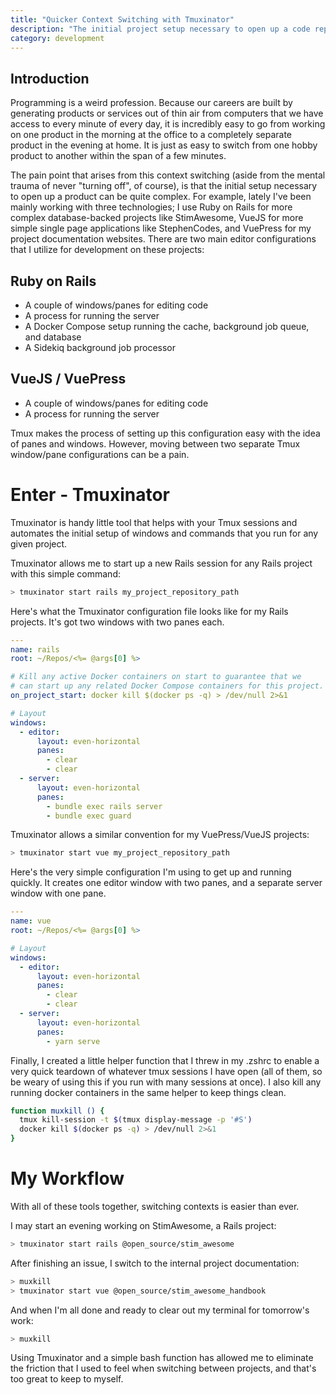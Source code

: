 ```yaml
---
title: "Quicker Context Switching with Tmuxinator"
description: "The initial project setup necessary to open up a code repository can be quite complex. Tmuxinator is handy little tool that helps with your Tmux sessions and automates the initial setup of windows and commands that you run for any given project."
category: development
---
```


## Introduction

Programming is a weird profession. Because our careers are built by generating products or services out of thin air from computers that we have access to every minute of every day, it is incredibly easy to go from working on one product in the morning at the office to a completely separate product in the evening at home. It is just as easy to switch from one hobby product to another within the span of a few minutes.

The pain point that arises from this context switching (aside from the mental trauma of never "turning off", of course), is that the initial setup necessary to open up a product can be quite complex. For example, lately I've been mainly working with three technologies; I use Ruby on Rails for more complex database-backed projects like StimAwesome, VueJS for more simple single page applications like StephenCodes, and VuePress for my project documentation websites. There are two main editor configurations that I utilize for development on these projects:

## Ruby on Rails

- A couple of windows/panes for editing code
- A process for running the server
- A Docker Compose setup running the cache, background job queue, and database
- A Sidekiq background job processor

## VueJS / VuePress

- A couple of windows/panes for editing code
- A process for running the server

Tmux makes the process of setting up this configuration easy with the idea of panes and windows. However, moving between two separate Tmux window/pane configurations can be a pain.

# Enter - Tmuxinator

Tmuxinator is handy little tool that helps with your Tmux sessions and automates the initial setup of windows and commands that you run for any given project.

Tmuxinator allows me to start up a new Rails session for any Rails project with this simple command:

```bash
> tmuxinator start rails my_project_repository_path
```

Here's what the Tmuxinator configuration file looks like for my Rails projects. It's got two windows with two panes each.

```yaml
---
name: rails
root: ~/Repos/<%= @args[0] %>

# Kill any active Docker containers on start to guarantee that we
# can start up any related Docker Compose containers for this project.
on_project_start: docker kill $(docker ps -q) > /dev/null 2>&1

# Layout
windows:
  - editor:
      layout: even-horizontal
      panes:
        - clear
        - clear
  - server:
      layout: even-horizontal
      panes:
        - bundle exec rails server
        - bundle exec guard
```

Tmuxinator allows a similar convention for my VuePress/VueJS projects:

```bash
> tmuxinator start vue my_project_repository_path
```

Here's the very simple configuration I'm using to get up and running quickly. It creates one editor window with two panes, and a separate server window with one pane.

```yaml
---
name: vue
root: ~/Repos/<%= @args[0] %>

# Layout
windows:
  - editor:
      layout: even-horizontal
      panes:
        - clear
        - clear
  - server:
      layout: even-horizontal
      panes:
        - yarn serve
```

Finally, I created a little helper function that I threw in my .zshrc to enable a very quick teardown of whatever tmux sessions I have open (all of them, so be weary of using this if you run with many sessions at once). I also kill any running docker containers in the same helper to keep things clean.

```bash
function muxkill () {
  tmux kill-session -t $(tmux display-message -p '#S')
  docker kill $(docker ps -q) > /dev/null 2>&1
}
```

# My Workflow

With all of these tools together, switching contexts is easier than ever.

I may start an evening working on StimAwesome, a Rails project:

```bash
> tmuxinator start rails @open_source/stim_awesome
```

After finishing an issue, I switch to the internal project documentation:

```bash
> muxkill
> tmuxinator start vue @open_source/stim_awesome_handbook
```

And when I'm all done and ready to clear out my terminal for tomorrow's work:

```bash
> muxkill
```

Using Tmuxinator and a simple bash function has allowed me to eliminate the friction that I used to feel when switching between projects, and that's too great to keep to myself.
